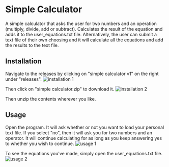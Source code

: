 # Simple Calculator
A simple calculator that asks the user for two numbers and an operation (multiply, divide, add or subtract).
Calculates the result of the equation and adds it to the user_equations.txt file.
Alternatively, the user can submit a text file of their own choosing and it will calculate all the equations
and add the results to the text file.

## Installation
Navigate to the releases by clicking on "simple calculator v1" on the right under "releases".
![installation 1](https://github.com/ninesowngoal/simple_calculator/assets/126208712/e641d426-cb9c-47bb-9861-1851f97e6068)

Then click on "simple calculator.zip" to download it.
![installation 2](https://github.com/ninesowngoal/simple_calculator/assets/126208712/0a9a5aac-11e8-4f73-9188-0e6b7ceb3c50)

Then unzip the contents wherever you like.

## Usage
Open the program.
It will ask whether or not you want to load your personal text file.
If you select "no", then it will ask you for two numbers and an operator.
It will continue calculating for as long as you keep answering yes to whether you wish to continue.
![usage 1](https://github.com/ninesowngoal/simple_calculator/assets/126208712/b105863f-a96d-42dd-b0f2-0d6a4a4eaaa6)

To see the equations you've made, simply open the user_equations.txt file.
![usage 2](https://github.com/ninesowngoal/simple_calculator/assets/126208712/893743ab-023d-4181-b62c-4358ca839976)
